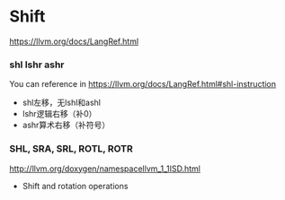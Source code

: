 # Shift

https://llvm.org/docs/LangRef.html

### shl lshr ashr
You can reference in https://llvm.org/docs/LangRef.html#shl-instruction
- shl左移，无lshl和ashl
- lshr逻辑右移（补0）
- ashr算术右移（补符号）

### SHL, SRA, SRL, ROTL, ROTR
http://llvm.org/doxygen/namespacellvm_1_1ISD.html

- Shift and rotation operations


